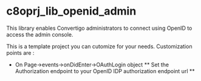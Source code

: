 # c8oprj_lib_openid_admin
This library enables Convertigo administrators to connect using OpenID to access the admin console.

This is a template project you can cutomize for your needs. Customization points are :

* On Page->events->onDidEnter->OAuthLogin object
** Set the Authorization endpoint to your OpenID IDP authorization endpoint url
** 
